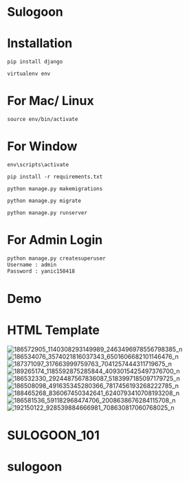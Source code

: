 
# Sulogoon


# Installation

`pip install django`

`virtualenv env`

# For Mac/ Linux

`source env/bin/activate`

# For Window

`env\scripts\activate`

`pip install -r requirements.txt`

`python manage.py makemigrations`

`python manage.py migrate`

`python manage.py runserver`

# For Admin Login

```python
python manage.py createsuperuser
Username : admin
Password : yanic150418
```
# Demo


# HTML Template
![186572905_1140308293149989_2463496978556798385_n](https://user-images.githubusercontent.com/30522845/120959746-0dc0fe00-c78d-11eb-9845-6b6225357e0e.png)
![186534076_3574021816037343_6501606682101146476_n](https://user-images.githubusercontent.com/30522845/120959755-11ed1b80-c78d-11eb-80aa-7807f464fccf.png)
![187371097_317663999759763_7041257444311719675_n](https://user-images.githubusercontent.com/30522845/120959760-131e4880-c78d-11eb-8a1b-e2c215e5814e.png)
![189265174_1185592875285844_4093015425497376700_n](https://user-images.githubusercontent.com/30522845/120959761-13b6df00-c78d-11eb-8569-691a0988e2b2.png)
![186532330_2924487567836087_5183997185097179725_n](https://user-images.githubusercontent.com/30522845/120959764-1580a280-c78d-11eb-8c18-16b5e16c79cb.png)
![186508098_491635345280366_7817456193268222785_n](https://user-images.githubusercontent.com/30522845/120959771-16b1cf80-c78d-11eb-90c5-aeca87dbe6fb.png)
![188465268_836067450342641_6240793410708193208_n](https://user-images.githubusercontent.com/30522845/120959774-17e2fc80-c78d-11eb-8278-ad6816e9090f.png)
![186581536_591182968474706_2008638676284115708_n](https://user-images.githubusercontent.com/30522845/120959781-1added00-c78d-11eb-854b-8b45a7e42c59.png)
![192150122_928539884666981_708630817060768025_n](https://user-images.githubusercontent.com/30522845/120959784-1b768380-c78d-11eb-9d6d-286dba555ce8.png)

# SULOGOON_101
# sulogoon

